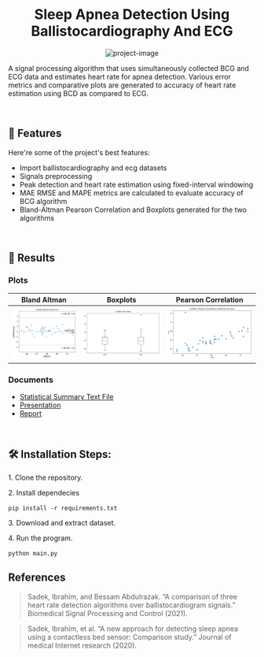 <h1 align="center" id="title">Sleep Apnea Detection Using Ballistocardiography And ECG</h1>

<p align="center"><img src="https://socialify.git.ci/zeyadmohaymen/ecg-bcg-sleep-apnea-detection/image?font=Raleway&amp;language=1&amp;name=1&amp;pattern=Signal&amp;theme=Dark" alt="project-image"></p>

<p id="description">A signal processing algorithm that uses simultaneously collected BCG and ECG data and estimates heart rate for apnea detection. Various error metrics and comparative plots are generated to accuracy of heart rate estimation using BCD as compared to ECG.</p>
  
  <br />
<h2>🧐 Features</h2>

Here're some of the project's best features:

*   Import ballistocardiography and ecg datasets
*   Signals preprocessing
*   Peak detection and heart rate estimation using fixed-interval windowing
*   MAE RMSE and MAPE metrics are calculated to evaluate accuracy of BCG algorithm
*   Bland-Altman Pearson Correlation and Boxplots generated for the two algorithms

  <br />
<h2>🎯 Results</h2>

### Plots
| Bland Altman | Boxplots | Pearson Correlation | 
| --- | --- | --- |
| ![Bland-Altman](/results/bland_altman.png) | ![Boxplots](/results/box_plot.png) |![Pearson](/results/pearson_correlation.png) | 

### Documents
- [Statistical Summary Text File](/results/output.txt)
- [Presentation](/docs/Presentation.pdf)
- [Report](/docs/Report.pdf)

<br />
<h2>🛠️ Installation Steps:</h2>

<p>1. Clone the repository.</p>

<p>2. Install dependecies</p>

```
pip install -r requirements.txt
```

<p>3. Download and extract dataset.</p>

<p>4. Run the program.</p>

```
python main.py
```

## References

> Sadek, Ibrahim, and Bessam Abdulrazak. “A comparison of three heart rate
detection algorithms over ballistocardiogram signals.” Biomedical Signal
Processing and Control (2021).

> Sadek, Ibrahim, et al. “A new approach for detecting sleep apnea using a
contactless bed sensor: Comparison study.” Journal of medical Internet research
(2020).
